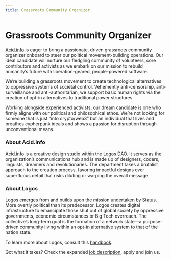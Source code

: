 ```yaml
---
title: Grassroots Community Organizer
---
```


# Grassroots Community Organizer

[Acid.info](http://Acid.info) is eager to bring a passionate, driven grassroots community organizer onboard to steer our political movement-building operations. Our ideal candidate will nurture our fledgling community of volunteers, core contributors and activists as we embark on our mission to rebuild humanity’s future with liberation-geared, people-powered software.

We’re building a grassroots movement to create technological alternatives to oppressive systems of societal control. Vehemently anti-censorship, anti-surveillance and anti-authoritarian, we support basic human rights via the creation of opt-in alternatives to traditional power structures.

Working alongside experienced activists, our dream candidate is one who firmly aligns with our political and philosophical ethos. We’re not looking for someone that is just “into crypto/web3” but an individual that lives and breathes cypherpunk ideals and shows a passion for disruption through unconventional means. 

### About Acid.info

[Acid.info](http://Acid.info) is a creative design studio within the Logos DAO. It serves as the organization’s communications hub and is made up of designers, coders, linguists, dreamers and revolutionaries. The department takes a brutalist approach to the creation process, favoring impactful designs over superfluous detail that risks diluting or warping the overall message.  

### About Logos

Logos emerges from and builds upon the mission undertaken by Status. More overtly political than its predecessor, Logos creates digital infrastructure to emancipate those shut out of global society by oppressive governments, economic circumstances or Big Tech overreach. The collective’s long-term goal is the formation of a network state—a purpose-driven community living within an opt-in alternative system to that of the nation state.  

To learn more about Logos, consult this [handbook](https://github.com/acid-info/public-assets/blob/master/logos-manual.pdf). 

Got what it takes? Check the expanded [job description](https://grnh.se/faafa9311us), apply and join us.
